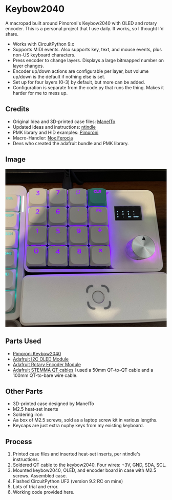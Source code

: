 # Keybow2040
A macropad built around Pimoroni's Keybow2040 with OLED and rotary encoder. This is a personal project that I use daily. It works, so I thought I'd share.
* Works with CircuitPython 9.x
* Supports MIDI events. Also supports key, text, and mouse events, plus non-US keyboard characters.
* Press encoder to change layers. Displays a large bitmapped number on layer changes.
* Encoder up/down actions are configurable per layer, but volume up/down is the default if nothing else is set.
* Set up for four layers (0-3) by default, but more can be added.
* Configuration is separate from the code.py that runs the thing. Makes it harder for me to mess up.
## Credits
* Original Idea and 3D-printed case files: [ManelTo](https://www.printables.com/model/228327-keybow2040-macropad-with-display-and-encoder)
* Updated ideas and instructions: [ntindle](https://github.com/ntindle/Keybow2040-Macro-Pad/tree/main)
* PMK library and HID examples: [Pimoroni](https://github.com/pimoroni/pmk-circuitpython)
* Macro-Handler: [Nox Ferocia](https://forums.pimoroni.com/t/macro-handler-for-keybow2040-pico-keypad-base-etc/21080)
* Devs who created the adafruit bundle and PMK library.
## Image
![macropad with oled and rotary encoder](https://github.com/InTec-PCPS/Keybow2040/blob/main/layer0.jpg?raw=true)
## Parts Used
* [Pimoroni Keybow2040](https://shop.pimoroni.com/products/keybow-2040?variant=32399559589971)
* [Adafruit I2C OLED Module](https://www.adafruit.com/product/326)
* [Adafruit Rotary Encoder Module](https://www.adafruit.com/product/4991)
* [Adafruit STEMMA QT cables](https://www.adafruit.com/product/4399) I used a 50mm QT-to-QT cable and a 100mm QT-to-bare wire cable.
## Other Parts
* 3D-printed case designed by ManelTo
* M2.5 heat-set inserts
* Soldering iron
* Aa box of M2.5 screws, sold as a laptop screw kit in various lengths.
* Keycaps are just extra nuphy keys from my existing keyboard.
## Process
1. Printed case files and inserted heat-set inserts, per ntindle's instructions.
2. Soldered QT cable to the keybow2040. Four wires: +3V, GND, SDA, SCL.
3. Mounted keybow2040, OLED, and encoder board in case with M2.5 screws. Assembled case.
4. Flashed CircuitPython UF2 (version 9.2 RC on mine)
5. Lots of trial and error.
6. Working code provided here.
